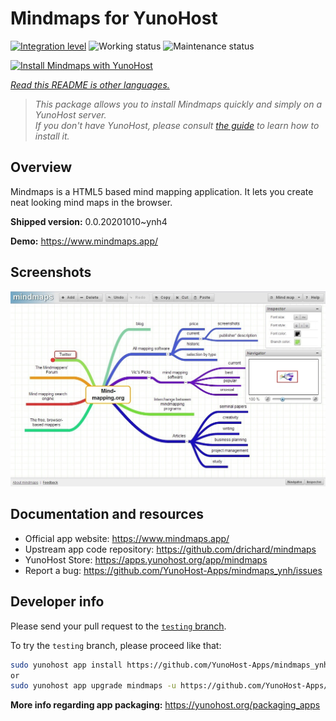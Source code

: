 <!--
N.B.: This README was automatically generated by <https://github.com/YunoHost/apps/tree/master/tools/readme_generator>
It shall NOT be edited by hand.
-->

# Mindmaps for YunoHost

[![Integration level](https://dash.yunohost.org/integration/mindmaps.svg)](https://dash.yunohost.org/appci/app/mindmaps) ![Working status](https://ci-apps.yunohost.org/ci/badges/mindmaps.status.svg) ![Maintenance status](https://ci-apps.yunohost.org/ci/badges/mindmaps.maintain.svg)

[![Install Mindmaps with YunoHost](https://install-app.yunohost.org/install-with-yunohost.svg)](https://install-app.yunohost.org/?app=mindmaps)

*[Read this README is other languages.](./ALL_README.md)*

> *This package allows you to install Mindmaps quickly and simply on a YunoHost server.*  
> *If you don't have YunoHost, please consult [the guide](https://yunohost.org/install) to learn how to install it.*

## Overview

Mindmaps is a HTML5 based mind mapping application. It lets you create neat looking mind maps in the browser.


**Shipped version:** 0.0.20201010~ynh4

**Demo:** <https://www.mindmaps.app/>

## Screenshots

![Screenshot of Mindmaps](./doc/screenshots/mindmaps-screenshot.jpg)

## Documentation and resources

- Official app website: <https://www.mindmaps.app/>
- Upstream app code repository: <https://github.com/drichard/mindmaps>
- YunoHost Store: <https://apps.yunohost.org/app/mindmaps>
- Report a bug: <https://github.com/YunoHost-Apps/mindmaps_ynh/issues>

## Developer info

Please send your pull request to the [`testing` branch](https://github.com/YunoHost-Apps/mindmaps_ynh/tree/testing).

To try the `testing` branch, please proceed like that:

```bash
sudo yunohost app install https://github.com/YunoHost-Apps/mindmaps_ynh/tree/testing --debug
or
sudo yunohost app upgrade mindmaps -u https://github.com/YunoHost-Apps/mindmaps_ynh/tree/testing --debug
```

**More info regarding app packaging:** <https://yunohost.org/packaging_apps>
